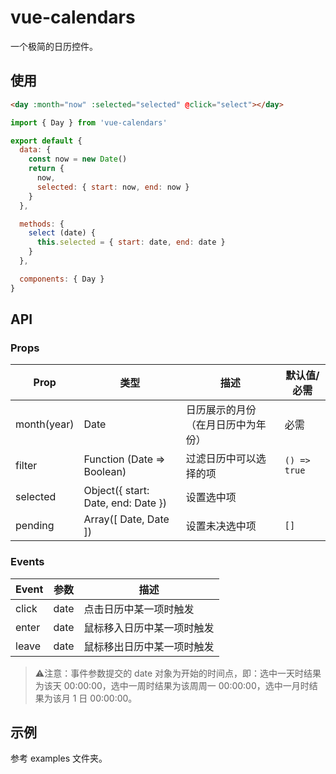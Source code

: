 # vue-calendars
一个极简的日历控件。

## 使用
```html
<day :month="now" :selected="selected" @click="select"></day>
```

```js
import { Day } from 'vue-calendars'

export default {
  data: {
    const now = new Date()
    return {
      now,
      selected: { start: now, end: now }
    }
  },

  methods: {
    select (date) {
      this.selected = { start: date, end: date }
    }
  },

  components: { Day }
}
```

## API
### Props
Prop | 类型 | 描述 | 默认值/必需
--- | --- | --- | ---
month(year) | Date | 日历展示的月份（在月日历中为年份） | 必需
filter | Function (Date => Boolean) | 过滤日历中可以选择的项 | `() => true`
selected | Object({ start: Date, end: Date }) | 设置选中项 |
pending | Array([ Date, Date ]) | 设置未决选中项 | `[]`

### Events
Event | 参数 | 描述
--- | --- | ---
click | date | 点击日历中某一项时触发
enter | date | 鼠标移入日历中某一项时触发
leave | date | 鼠标移出日历中某一项时触发

> ⚠️注意：事件参数提交的 date 对象为开始的时间点，即：选中一天时结果为该天 00:00:00，选中一周时结果为该周周一 00:00:00，选中一月时结果为该月 1 日 00:00:00。

## 示例
参考 examples 文件夹。
